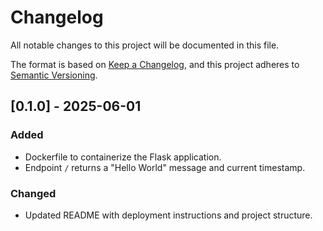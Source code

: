 # Changelog

All notable changes to this project will be documented in this file.

The format is based on [Keep a Changelog](https://keepachangelog.com/en/1.0.0/),
and this project adheres to [Semantic Versioning](https://semver.org/spec/v2.0.0.html).

## [0.1.0] - 2025-06-01

### Added
- Dockerfile to containerize the Flask application.
- Endpoint `/` returns a "Hello World" message and current timestamp.

### Changed
- Updated README with deployment instructions and project structure.
